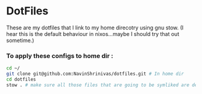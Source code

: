 # DotFiles

These are my dotfiles that I link to my home direcotry using gnu stow. (I hear this is the default behaviour in nixos...maybe I should try that out sometime.)

### To apply these configs to home dir : 

```sh
cd ~/
git clone git@github.com:NavinShrinivas/dotfiles.git # In home dir
cd dotfiles
stow . # make sure all those files that are going to be symliked are deleted (or backed up else where)
```
